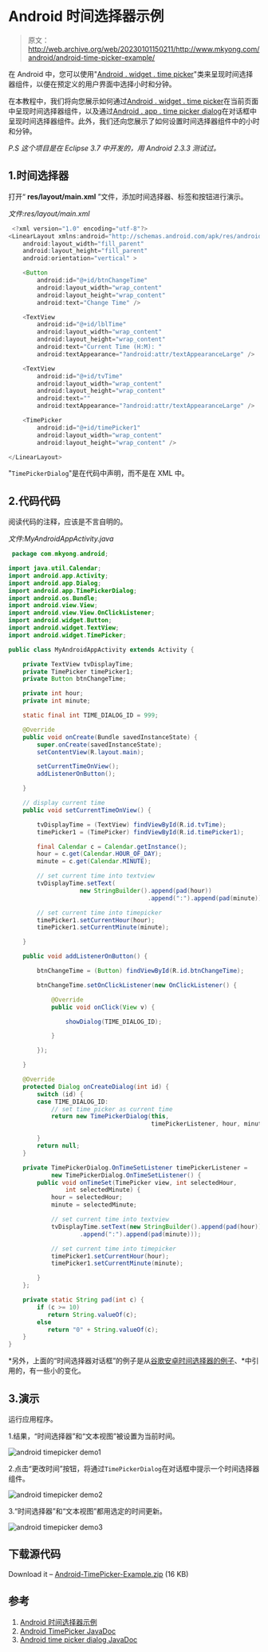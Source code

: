 # Android 时间选择器示例

> 原文：<http://web.archive.org/web/20230101150211/http://www.mkyong.com/android/android-time-picker-example/>

在 Android 中，您可以使用"[Android . widget . time picker](http://web.archive.org/web/20221023054402/https://developer.android.com/reference/android/widget/TimePicker.html)"类来呈现时间选择器组件，以便在预定义的用户界面中选择小时和分钟。

在本教程中，我们将向您展示如何通过[Android . widget . time picker](http://web.archive.org/web/20221023054402/https://developer.android.com/reference/android/widget/TimePicker.html)在当前页面中呈现时间选择器组件，以及通过[Android . app . time picker dialog](http://web.archive.org/web/20221023054402/https://developer.android.com/reference/android/app/TimePickerDialog.html)在对话框中呈现时间选择器组件。此外，我们还向您展示了如何设置时间选择器组件中的小时和分钟。

*P.S 这个项目是在 Eclipse 3.7 中开发的，用 Android 2.3.3 测试过。*

## 1.时间选择器

打开“ **res/layout/main.xml** ”文件，添加时间选择器、标签和按钮进行演示。

*文件:res/layout/main.xml*

```java
 <?xml version="1.0" encoding="utf-8"?>
<LinearLayout xmlns:android="http://schemas.android.com/apk/res/android"
    android:layout_width="fill_parent"
    android:layout_height="fill_parent"
    android:orientation="vertical" >

    <Button
        android:id="@+id/btnChangeTime"
        android:layout_width="wrap_content"
        android:layout_height="wrap_content"
        android:text="Change Time" />

    <TextView
        android:id="@+id/lblTime"
        android:layout_width="wrap_content"
        android:layout_height="wrap_content"
        android:text="Current Time (H:M): "
        android:textAppearance="?android:attr/textAppearanceLarge" />

    <TextView
        android:id="@+id/tvTime"
        android:layout_width="wrap_content"
        android:layout_height="wrap_content"
        android:text=""
        android:textAppearance="?android:attr/textAppearanceLarge" />

    <TimePicker
        android:id="@+id/timePicker1"
        android:layout_width="wrap_content"
        android:layout_height="wrap_content" />

</LinearLayout> 
```

"`TimePickerDialog`"是在代码中声明，而不是在 XML 中。

## 2.代码代码

阅读代码的注释，应该是不言自明的。

*文件:MyAndroidAppActivity.java*

```java
 package com.mkyong.android;

import java.util.Calendar;
import android.app.Activity;
import android.app.Dialog;
import android.app.TimePickerDialog;
import android.os.Bundle;
import android.view.View;
import android.view.View.OnClickListener;
import android.widget.Button;
import android.widget.TextView;
import android.widget.TimePicker;

public class MyAndroidAppActivity extends Activity {

	private TextView tvDisplayTime;
	private TimePicker timePicker1;
	private Button btnChangeTime;

	private int hour;
	private int minute;

	static final int TIME_DIALOG_ID = 999;

	@Override
	public void onCreate(Bundle savedInstanceState) {
		super.onCreate(savedInstanceState);
		setContentView(R.layout.main);

		setCurrentTimeOnView();
		addListenerOnButton();

	}

	// display current time
	public void setCurrentTimeOnView() {

		tvDisplayTime = (TextView) findViewById(R.id.tvTime);
		timePicker1 = (TimePicker) findViewById(R.id.timePicker1);

		final Calendar c = Calendar.getInstance();
		hour = c.get(Calendar.HOUR_OF_DAY);
		minute = c.get(Calendar.MINUTE);

		// set current time into textview
		tvDisplayTime.setText(
                    new StringBuilder().append(pad(hour))
                                       .append(":").append(pad(minute)));

		// set current time into timepicker
		timePicker1.setCurrentHour(hour);
		timePicker1.setCurrentMinute(minute);

	}

	public void addListenerOnButton() {

		btnChangeTime = (Button) findViewById(R.id.btnChangeTime);

		btnChangeTime.setOnClickListener(new OnClickListener() {

			@Override
			public void onClick(View v) {

				showDialog(TIME_DIALOG_ID);

			}

		});

	}

	@Override
	protected Dialog onCreateDialog(int id) {
		switch (id) {
		case TIME_DIALOG_ID:
			// set time picker as current time
			return new TimePickerDialog(this, 
                                        timePickerListener, hour, minute,false);

		}
		return null;
	}

	private TimePickerDialog.OnTimeSetListener timePickerListener = 
            new TimePickerDialog.OnTimeSetListener() {
		public void onTimeSet(TimePicker view, int selectedHour,
				int selectedMinute) {
			hour = selectedHour;
			minute = selectedMinute;

			// set current time into textview
			tvDisplayTime.setText(new StringBuilder().append(pad(hour))
					.append(":").append(pad(minute)));

			// set current time into timepicker
			timePicker1.setCurrentHour(hour);
			timePicker1.setCurrentMinute(minute);

		}
	};

	private static String pad(int c) {
		if (c >= 10)
		   return String.valueOf(c);
		else
		   return "0" + String.valueOf(c);
	}
} 
```

*另外，上面的“时间选择器对话框”的例子是从[谷歌安卓时间选择器的例子](http://web.archive.org/web/20221023054402/https://developer.android.com/resources/tutorials/views/hello-timepicker.html)、*中引用的，有一些小的变化。

## 3.演示

运行应用程序。

1.结果，“时间选择器”和“文本视图”被设置为当前时间。

![android timepicker demo1](img/77d021750889080447cacda0d107aab9.png "android-timepicker-demo1")

2.点击“更改时间”按钮，将通过`TimePickerDialog`在对话框中提示一个时间选择器组件。

![android timepicker demo2](img/76e4fd3f6357a45400cce594c39de6b5.png "android-timepicker-demo2")

3.“时间选择器”和“文本视图”都用选定的时间更新。

![android timepicker demo3](img/5bcf7b5a84d0cf2d7e66630243545bdd.png "android-timepicker-demo3")

## 下载源代码

Download it – [Android-TimePicker-Example.zip](http://web.archive.org/web/20221023054402/http://www.mkyong.com/wp-content/uploads/2011/11/Android-TimePicker-Example.zip) (16 KB)

## 参考

1.  [Android 时间选择器示例](http://web.archive.org/web/20221023054402/https://developer.android.com/resources/tutorials/views/hello-timepicker.html)
2.  [Android TimePicker JavaDoc](http://web.archive.org/web/20221023054402/https://developer.android.com/reference/android/widget/TimePicker.html)
3.  [Android time picker dialog JavaDoc](http://web.archive.org/web/20221023054402/https://developer.android.com/reference/android/app/TimePickerDialog.html)

<input type="hidden" id="mkyong-current-postId" value="10267">